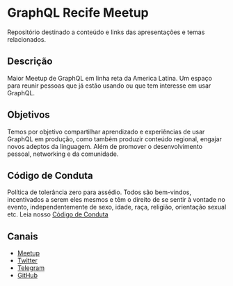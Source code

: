 # GraphQL Recife Meetup

Repositório destinado a conteúdo e links das apresentações e temas relacionados.

## Descrição
Maior Meetup de GraphQL em linha reta da America Latina.
Um espaço para reunir pessoas que já estão usando ou que tem interesse em usar GraphQL.

## Objetivos
Temos por objetivo compartilhar aprendizado e experiências de usar GraphQL em produção, como também produzir conteúdo regional, engajar novos adeptos da linguagem. Além de promover o desenvolvimento pessoal, networking e da comunidade.

## Código de Conduta
Política de tolerância zero para assédio. Todos são bem-vindos, incentivados a serem eles mesmos e têm o direito de se sentir à vontade no evento, independentemente de sexo, idade, raça, religião, orientação sexual etc.
Leia nosso [Código de Conduta](https://github.com/graphqlrecife/meetup/blob/master/CONDUTA.md)

## Canais
- [Meetup](https://www.meetup.com/GraphQL-Recife/)
- [Twitter](https://twitter.com/graphqlrecife)
- [Telegram](https://t.me/graphqlrecife)
- [GitHub](https://github.com/graphqlrecife)
